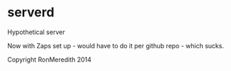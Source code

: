 serverd
=======

Hypothetical server

Now with Zaps set up - would have to do it per github repo - which sucks.

Copyright RonMeredith 2014
